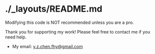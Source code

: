 # ./_layouts/README.md

Modifying this code is NOT recommended unless you are a pro.

Thank you for supporting my work! Please feel free to contact me if you need help.

- My email: y.z.chen.fhy@gmail.com

